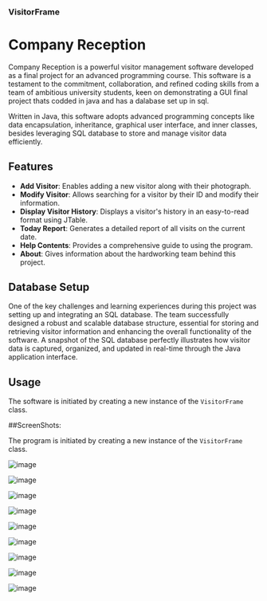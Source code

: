 ### VisitorFrame

# Company Reception

Company Reception is a powerful visitor management software developed as a final project for an advanced programming course. This software is a testament to the commitment, collaboration, and refined coding skills from a team of ambitious university students, keen on demonstrating a GUI final project thats codded in java and has a dalabase set up in sql.

Written in Java, this software adopts advanced programming concepts like data encapsulation, inheritance, graphical user interface, and inner classes, besides leveraging SQL database to store and manage visitor data efficiently.

## Features

- **Add Visitor**: Enables adding a new visitor along with their photograph.
- **Modify Visitor**: Allows searching for a visitor by their ID and modify their information.
- **Display Visitor History**: Displays a visitor's history in an easy-to-read format using JTable.
- **Today Report**: Generates a detailed report of all visits on the current date.
- **Help Contents**: Provides a comprehensive guide to using the program.
- **About**: Gives information about the hardworking team behind this project.

## Database Setup

One of the key challenges and learning experiences during this project was setting up and integrating an SQL database. The team successfully designed a robust and scalable database structure, essential for storing and retrieving visitor information and enhancing the overall functionality of the software. A snapshot of the SQL database perfectly illustrates how visitor data is captured, organized, and updated in real-time through the Java application interface.

## Usage

The software is initiated by creating a new instance of the `VisitorFrame` class.

##ScreenShots:

The program is initiated by creating a new instance of the `VisitorFrame` class.

![image](https://github.com/AlexYodice/VisitorFrame/assets/116100112/8c3099e5-84f6-44b9-a9a1-8e2c082b2a50)

![image](https://github.com/AlexYodice/VisitorFrame/assets/116100112/fd2c2a15-f9e4-4000-8fc4-ee3afea71174)

![image](https://github.com/AlexYodice/VisitorFrame/assets/116100112/4c185e20-6a13-43e1-8c03-b0c8c9a65bfe)

![image](https://github.com/AlexYodice/VisitorFrame/assets/116100112/1ef0326b-92bd-4900-a566-4bcec25568ca)

![image](https://github.com/AlexYodice/VisitorFrame/assets/116100112/7e91f379-4659-4107-aa7b-2d95322225bf)

![image](https://github.com/AlexYodice/VisitorFrame/assets/116100112/c504dd98-d90b-49c4-8a9e-d13398b634b5)

![image](https://github.com/AlexYodice/VisitorFrame/assets/116100112/13fd2ef5-136d-4621-8996-a2658af0ee09)

![image](https://github.com/AlexYodice/VisitorFrame/assets/116100112/d3fc6aac-ab22-4f0e-b7f0-661be740c6cf)

![image](https://github.com/AlexYodice/VisitorFrame/assets/116100112/7757f208-9190-4eb9-b1d6-3d28119c27dc)





